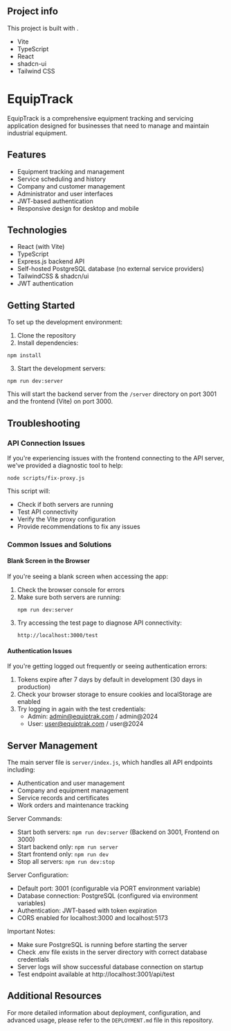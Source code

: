 

## Project info


This project is built with .

- Vite
- TypeScript
- React
- shadcn-ui
- Tailwind CSS




# EquipTrack

EquipTrack is a comprehensive equipment tracking and servicing application designed for businesses that need to manage and maintain industrial equipment.

## Features

- Equipment tracking and management
- Service scheduling and history
- Company and customer management
- Administrator and user interfaces
- JWT-based authentication
- Responsive design for desktop and mobile

## Technologies

- React (with Vite)
- TypeScript
- Express.js backend API
- Self-hosted PostgreSQL database (no external service providers)
- TailwindCSS & shadcn/ui
- JWT authentication

## Getting Started

To set up the development environment:

1. Clone the repository
2. Install dependencies:
```
npm install
```
3. Start the development servers:
```
npm run dev:server
```

This will start the backend server from the `/server` directory on port 3001 and the frontend (Vite) on port 3000.

## Troubleshooting

### API Connection Issues

If you're experiencing issues with the frontend connecting to the API server, we've provided a diagnostic tool to help:

```
node scripts/fix-proxy.js
```

This script will:
- Check if both servers are running
- Test API connectivity
- Verify the Vite proxy configuration
- Provide recommendations to fix any issues

### Common Issues and Solutions

#### Blank Screen in the Browser
If you're seeing a blank screen when accessing the app:

1. Check the browser console for errors
2. Make sure both servers are running:
   ```
   npm run dev:server
   ```
3. Try accessing the test page to diagnose API connectivity:
   ```
   http://localhost:3000/test
   ```

#### Authentication Issues
If you're getting logged out frequently or seeing authentication errors:

1. Tokens expire after 7 days by default in development (30 days in production)
2. Check your browser storage to ensure cookies and localStorage are enabled
3. Try logging in again with the test credentials:
   - Admin: admin@equiptrak.com / admin@2024
   - User: user@equiptrak.com / user@2024

## Server Management

The main server file is `server/index.js`, which handles all API endpoints including:
- Authentication and user management
- Company and equipment management
- Service records and certificates
- Work orders and maintenance tracking

Server Commands:
- Start both servers: `npm run dev:server` (Backend on 3001, Frontend on 3000)
- Start backend only: `npm run server`
- Start frontend only: `npm run dev`
- Stop all servers: `npm run dev:stop`

Server Configuration:
- Default port: 3001 (configurable via PORT environment variable)
- Database connection: PostgreSQL (configured via environment variables)
- Authentication: JWT-based with token expiration
- CORS enabled for localhost:3000 and localhost:5173

Important Notes:
- Make sure PostgreSQL is running before starting the server
- Check .env file exists in the server directory with correct database credentials
- Server logs will show successful database connection on startup
- Test endpoint available at http://localhost:3001/api/test

## Additional Resources

For more detailed information about deployment, configuration, and advanced usage, please refer to the `DEPLOYMENT.md` file in this repository.
